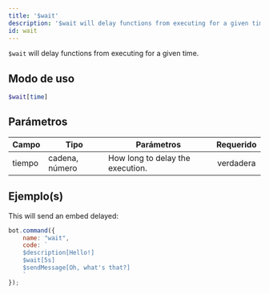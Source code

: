```yaml
---
title: '$wait'
description: '$wait will delay functions from executing for a given time.'
id: wait
---
```


`$wait` will delay functions from executing for a given time.

## Modo de uso

```php
$wait[time]
```

## Parámetros

| Campo  | Tipo           | Parámetros                       | Requerido |
| ------ | -------------- | -------------------------------- |:---------:|
| tiempo | cadena, número | How long to delay the execution. | verdadera |

## Ejemplo(s)

This will send an embed delayed:

```javascript
bot.command({
    name: "wait",
    code: `
    $description[Hello!]
    $wait[5s]
    $sendMessage[Oh, what's that?]
    `
});
```